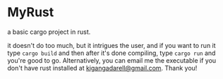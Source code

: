# MyRust
a basic cargo project in rust.

it doesn't do too much, but it intrigues the user, and if you want to run it
type `cargo build` and then after it's done compiling,
type `cargo run`
 and you're good to go. Alternatively, you can email me the executable if you don't
 have rust installed at kigangadarell@gmail.com.
 Thank you!
